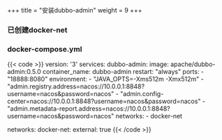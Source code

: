 +++
title = "安装dubbo-admin"
weight = 9
+++

### 已创建docker-net
### docker-compose.yml
{{< code >}}
version: '3'
services:
  dubbo-admin:
    image: apache/dubbo-admin:0.5.0
    container_name: dubbo-admin
    restart: "always"
    ports:
      - "18888:8080"
    environment:
      - "JAVA_OPTS=-Xms512m -Xmx512m"
      - "admin.registry.address=nacos://10.0.0.1:8848?username=nacos&password=nacos"
      - "admin.config-center=nacos://10.0.0.1:8848?username=nacos&password=nacos"
      - "admin.metadata-report.address=nacos://10.0.0.1:8848?username=nacos&password=nacos"
    networks:
      - docker-net

networks:
  docker-net:
    external: true
{{< /code >}}